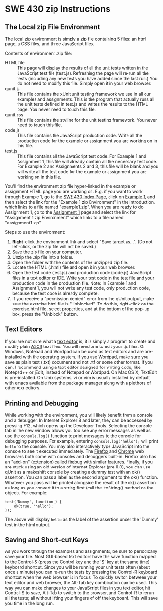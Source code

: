 SWE 430 zip Instructions
========================================================================


The Local zip File Environment
------------------------------

The local zip environment is simply a zip file containing 5 files:  an html page, a CSS files, and three JavaScript files.

Contents of environment .zip file:

<dl>
    <dt>HTML file</dt>
    <dd>
    This page will display the results of all the unit tests written in the JavaScript test file (test.js).  Refreshing the page will re-run all the tests (including any new tests you have added since the last run.)  You do not need to modify this file.  Simply open it in your web browser.
    </dd>
    <dt>qunit.js</dt>
    <dd>
    This file contains the xUnit unit testing framework we use in all our examples and assignments.  This is the program that actually runs all the unit tests defined in test.js and writes the results to the HTML page. You never need to touch this file.
    </dd>
    <dt>qunit.css</dt>
    <dd>
    This file contains the styling for the unit testing framework.  You never need to touch this file.
    </dd>
    <dt>code.js</dt>
    <dd>
    This file contains the JavaScript production code.  Write all the production code for the example or assignment you are working on in this file.
    </dd>
    <dt>test.js</dt>
    <dd>
    This file contains all the JavaScript test code.  For Example 1 and Assignment 1, this file will already contain all the necessary test code.  For Example 2 and Assignments 2 and 3, this file will be blank and you will write all the test code for the example or assignment you are working on in this file.
    </dd>
</dl>

You'll find the environment zip file hyper-linked in the example or assignment HTML page you are working on.  E.g. if you want to work through Example 1, go to the 
[SWE 430 Index Page](index.html), click on [Example 1](example1.html), and then select the link for the "Example 1 zip Environment" in the introduction, which links to a file named "example1.zip".  When you are ready to do Assignment 1, go to the [Assignment 1](assignment1.html) page and select the link for "Assignment 1 zip Environment" which links to a file named "assignment1.zip".

Steps to use the environment:

1. **Right**-click the environment link and select "Save target as...".
   (Do not left-click, or the zip file will not be saved.)
2. Save the zip file on your computer.
3. Unzip the .zip file into a folder.
4. Open the folder with the contents of the unzipped zip file.
5. Locate the HTML (.html) file and open it in your web browser.
6. Open the test code (test.js) and production code (code.js) JavaScript
   files in a text editor or IDE.  Write your test code in the test file
   and your production code in the production file.  Note:  In Example 1
   and Assignment 1, you will not write any test code, only production
   code, because the test code is already complete.
7. If you receive a "permission denied" error from the qUnit output,
   make sure the exercise.html file is "Unblocked".  To do this,
   right-click on the exercise.html file, select properties, and at the
   bottom of the pop-up box, press the "Unblock" button.



Text Editors
------------

If you are not sure what a
[text editor](http://en.wikipedia.org/wiki/Text_editor)
is, it is simply a program to create and modify plain
[ASCII](http://en.wikipedia.org/wiki/ASCII)
text files.  You will need one to edit your .js files.  On Windows, Notepad and Wordpad can be used as text editors and are pre-installed with the operating system.  If you use Wordpad, make sure you save as plain text (.txt) document and not .rtf or some other format.  If you can, I recommend using a text editor designed for writing code, like Notepad++ or jEdit, instead of Notepad or Wordpad.  On Mac OS X, TextEdit is pre-installed.  On Unix systems, vi or vim is usually installed by default with emacs available from the package manager along with a plethora of other text editors.


Printing and Debugging
----------------------

While working with the environment, you will likely benefit from a console and a debugger.  In Internet Explorer 8 and later, they can be accessed by pressing F12, which opens up the Developer Tools.  Selecting the console tab in the new window allows you too see any error messages as well as use the `console.log()` function to print messages to the console for debugging purposes.  For example, entering `console.log("hello");` will print `hello` to the console.  You may also interactively type JavaScript into the console to see it executed immediately.
The 
[Firefox](https://developer.mozilla.org/en-US/docs/Tools) and
[Chrome](https://developers.google.com/chrome-developer-tools/)
web browsers both come with consoles and debuggers built-in.  Firefox also has an "add-on" (extension) called
[firebug](https://getfirebug.com/) with similar features.
Finally, if you are stuck using an old version of Internet Explorer (pre 8.0), you can use qUnit as a makeshift console by creating a dummy test with an ok() assertion.  You can pass a label as the second argument to the ok() function.  Whatever you pass will be printed alongside the result of the ok() assertion as long as you convert it to a string first (call the .toString() method on the object).  For example:

    test('Dummy', function() {
        ok(true, "hello");
    });

The above will display `hello` as the label of the assertion under the 'Dummy' test in the html output.


Saving and Short-cut Keys
-------------------------

As you work through the examples and assignments, be sure to periodically save your file.  Most GUI-based text editors have the save function mapped to the Control-S (press the Control key and the 'S' key at the same time) keyboard shortcut.  Since you will be running your unit tests often (about once a minute) you can re-run the tests by pressing the Control-R keyboard shortcut when the web browser is in focus.  To quickly switch between your text editor and web browser, the Alt-Tab key combination can be used.  This way you can make changes to your JavaScript files in you text editor, hit Control-S to save, Alt-Tab to switch to the browser, and Control-R to rerun all the tests; all without lifting your fingers of off the keyboard.  This will save you time in the long run.
